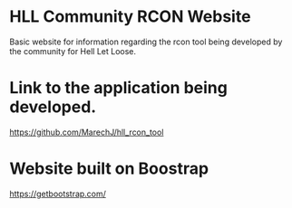 # HLL Community RCON Website
Basic website for information regarding the rcon tool being developed by the community for Hell Let Loose.

# Link to the application being developed.
https://github.com/MarechJ/hll_rcon_tool

# Website built on Boostrap
https://getbootstrap.com/
